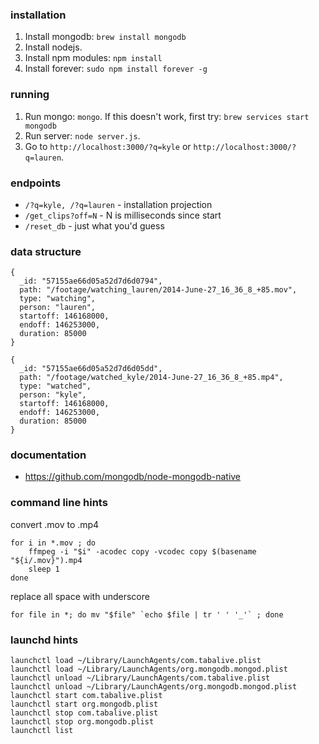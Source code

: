 ### installation

1. Install mongodb: `brew install mongodb`
2. Install nodejs.
3. Install npm modules: `npm install`
4. Install forever: `sudo npm install forever -g`

### running

1. Run mongo: `mongo`. If this doesn't work, first try: `brew services start mongodb` 
2. Run server: `node server.js`.
3. Go to `http://localhost:3000/?q=kyle` or `http://localhost:3000/?q=lauren`.

### endpoints
* `/?q=kyle, /?q=lauren` - installation projection
* `/get_clips?off=N` - N is milliseconds since start
* `/reset_db` - just what you'd guess

### data structure
```
{
  _id: "57155ae66d05a52d7d6d0794",
  path: "/footage/watching_lauren/2014-June-27_16_36_8_+85.mov",
  type: "watching",
  person: "lauren",
  startoff: 146168000,
  endoff: 146253000,
  duration: 85000
}

{
  _id: "57155ae66d05a52d7d6d05dd",
  path: "/footage/watched_kyle/2014-June-27_16_36_8_+85.mp4",
  type: "watched",
  person: "kyle",
  startoff: 146168000,
  endoff: 146253000,
  duration: 85000
}
```

### documentation

* https://github.com/mongodb/node-mongodb-native



### command line hints

convert .mov to .mp4
```
for i in *.mov ; do 
    ffmpeg -i "$i" -acodec copy -vcodec copy $(basename "${i/.mov}").mp4 
    sleep 1
done
```

replace all space with underscore
```
for file in *; do mv "$file" `echo $file | tr ' ' '_'` ; done
```


### launchd hints

```
launchctl load ~/Library/LaunchAgents/com.tabalive.plist
launchctl load ~/Library/LaunchAgents/org.mongodb.mongod.plist
launchctl unload ~/Library/LaunchAgents/com.tabalive.plist
launchctl unload ~/Library/LaunchAgents/org.mongodb.mongod.plist
launchctl start com.tabalive.plist
launchctl start org.mongodb.plist
launchctl stop com.tabalive.plist
launchctl stop org.mongodb.plist
launchctl list
```
